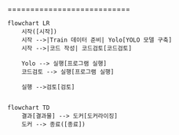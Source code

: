 ===========================
```mermaid
flowchart LR
    시작([시작])
    시작 -->|Train 데이터 준비| Yolo[YOLO 모델 구축]
    시작 -->|코드 작성| 코드검토[코드검토]

    Yolo --> 실행[프로그램 실행]
    코드검토 --> 실행[프로그램 실행]

    실행 -->검토[검토]


```
```mermaid
flowchart TD
    결과[결과물] --> 도커[도커라이징]
    도커 --> 종료([종료])
```
